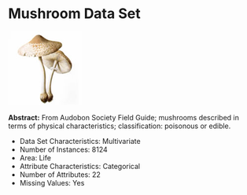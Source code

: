 # Mushroom Data Set

<img src="https://github.com/Ankit152/uci-mlr/blob/master/images/mushroom.png">

**Abstract:** From Audobon Society Field Guide; mushrooms described in terms of physical characteristics; classification: poisonous or edible.

* Data Set Characteristics: Multivariate
* Number of Instances: 8124
* Area: Life
* Attribute Characteristics: Categorical
* Number of Attributes: 22
* Missing Values: Yes
